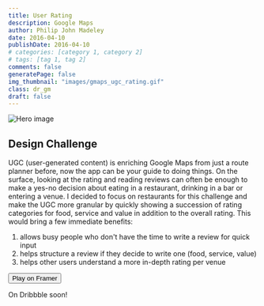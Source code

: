 ```yaml
---
title: User Rating
description: Google Maps
author: Philip John Madeley
date: 2016-04-10
publishDate: 2016-04-10
# categories: [category 1, category 2]
# tags: [tag 1, tag 2]
comments: false
generatePage: false
img_thumbnail: "images/gmaps_ugc_rating.gif"
class: dr_gm
draft: false
---
```


![Hero image](/images/gmaps_ugc_rating.gif)

## Design Challenge
UGC (user-generated content) is enriching Google Maps from just a route planner before, now the app can be your guide to doing things. On the surface, looking at the rating and reading reviews can often be enough to make a yes-no decision about eating in a restaurant, drinking in a bar or entering a venue. I decided to focus on restaurants for this challenge and make the UGC more granular by quickly showing a succession of rating categories for food, service and value in addition to the overall rating. This would bring a few immediate benefits:

1. allows busy people who don't have the time to write a review for quick input
2. helps structure a review if they decide to write one (food, service, value)
3. helps other users understand a more in-depth rating per venue

<a href="http://share.framerjs.com/j5nmqffx5el8/" target="_blank">
<button>Play on Framer</button>
</a>

On Dribbble soon!
